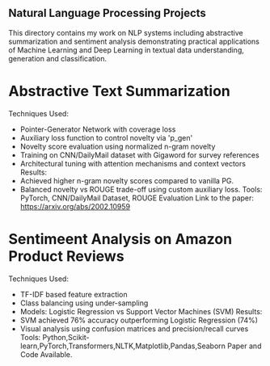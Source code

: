 ## Natural Language Processing Projects ##

This directory contains my work on NLP systems including abstractive summarization and sentiment analysis demonstrating practical applications of Machine Learning and Deep Learning in textual data understanding,
generation and classification.

# Abstractive Text Summarization #

Techniques Used:
  - Pointer-Generator Network with coverage loss
  - Auxiliary loss function to control novelty via 'p_gen'
  - Novelty score evaluation using normalized n-gram novelty
  - Training on CNN/DailyMail dataset with Gigaword for survey references
  - Architectural tuning with attention mechanisms and context vectors
Results:
  - Achieved higher n-gram novelty scores compared to vanilla PG.
  - Balanced novelty vs ROUGE trade-off using custom auxiliary loss.
Tools: PyTorch, CNN/DailyMail Dataset, ROUGE Evaluation
Link to the paper: https://arxiv.org/abs/2002.10959


# Sentimeent Analysis on Amazon Product Reviews #

Techniques Used:
  - TF-IDF based feature extraction
  - Class balancing using under-sampling
  - Models: Logistic Regression vs Support Vector Machines (SVM)
Results:
  - SVM achieved 76% accuracy outperforming Logistic Regression (74%)
  - Visual analysis using confusion matrices and precision/recall curves
Tools: Python,Scikit-learn,PyTorch,Transformers,NLTK,Matplotlib,Pandas,Seaborn
Paper and Code Available.
